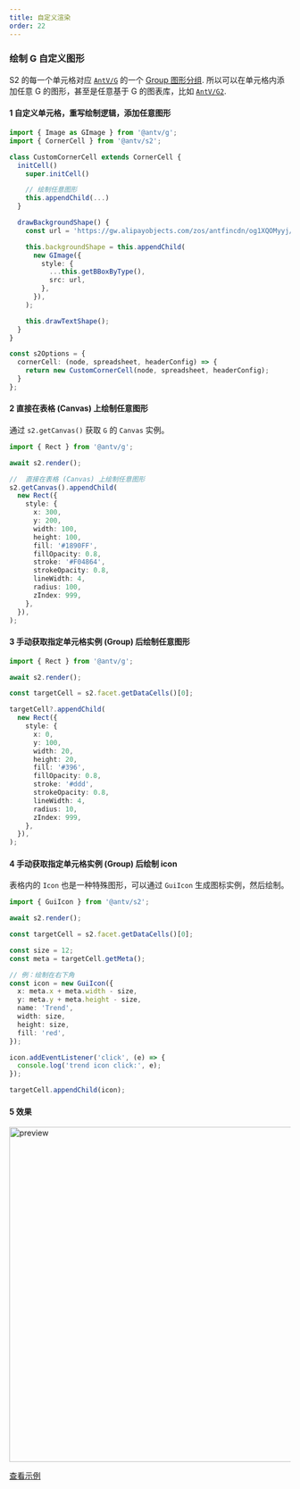 ```yaml
---
title: 自定义渲染
order: 22
---
```


### 绘制 G 自定义图形

S2 的每一个单元格对应 [`AntV/G`](https://g.antv.antgroup.com/) 的一个 [Group 图形分组](https://g.antv.antgroup.com/api/basic/group). 所以可以在单元格内添加任意 G 的图形，甚至是任意基于 G 的图表库，比如 [`AntV/G2`](https://g2.antv.antgroup.com/).

<Playground path='custom/custom-shape-and-chart/demo/custom-g-shape.ts' rid='custom-g-shape' height='400'></playground>

#### 1 自定义单元格，重写绘制逻辑，添加任意图形

```ts | pure
import { Image as GImage } from '@antv/g';
import { CornerCell } from '@antv/s2';

class CustomCornerCell extends CornerCell {
  initCell()
    super.initCell()

    // 绘制任意图形
    this.appendChild(...)
  }

  drawBackgroundShape() {
    const url = 'https://gw.alipayobjects.com/zos/antfincdn/og1XQOMyyj/1e3a8de1-3b42-405d-9f82-f92cb1c10413.png';

    this.backgroundShape = this.appendChild(
      new GImage({
        style: {
          ...this.getBBoxByType(),
          src: url,
        },
      }),
    );

    this.drawTextShape();
  }
}

const s2Options = {
  cornerCell: (node, spreadsheet, headerConfig) => {
    return new CustomCornerCell(node, spreadsheet, headerConfig);
  }
};
```

#### 2 直接在表格 (Canvas) 上绘制任意图形

通过 `s2.getCanvas()` 获取 `G` 的 `Canvas` 实例。

```ts | pure
import { Rect } from '@antv/g';

await s2.render();

//  直接在表格 (Canvas) 上绘制任意图形
s2.getCanvas().appendChild(
  new Rect({
    style: {
      x: 300,
      y: 200,
      width: 100,
      height: 100,
      fill: '#1890FF',
      fillOpacity: 0.8,
      stroke: '#F04864',
      strokeOpacity: 0.8,
      lineWidth: 4,
      radius: 100,
      zIndex: 999,
    },
  }),
);
```

#### 3 手动获取指定单元格实例 (Group) 后绘制任意图形

```ts | pure
import { Rect } from '@antv/g';

await s2.render();

const targetCell = s2.facet.getDataCells()[0];

targetCell?.appendChild(
  new Rect({
    style: {
      x: 0,
      y: 100,
      width: 20,
      height: 20,
      fill: '#396',
      fillOpacity: 0.8,
      stroke: '#ddd',
      strokeOpacity: 0.8,
      lineWidth: 4,
      radius: 10,
      zIndex: 999,
    },
  }),
);
```

#### 4 手动获取指定单元格实例 (Group) 后绘制 icon

表格内的 `Icon` 也是一种特殊图形，可以通过 `GuiIcon` 生成图标实例，然后绘制。

```ts
import { GuiIcon } from '@antv/s2';

await s2.render();

const targetCell = s2.facet.getDataCells()[0];

const size = 12;
const meta = targetCell.getMeta();

// 例：绘制在右下角
const icon = new GuiIcon({
  x: meta.x + meta.width - size,
  y: meta.y + meta.height - size,
  name: 'Trend',
  width: size,
  height: size,
  fill: 'red',
});

icon.addEventListener('click', (e) => {
  console.log('trend icon click:', e);
});

targetCell.appendChild(icon);
```

#### 5 效果

<img src="https://mdn.alipayobjects.com/huamei_qa8qxu/afts/img/A*X2KJSI-po1sAAAAAAAAAAAAADmJ7AQ/original" alt="preview" width="600"/>

[查看示例](/examples/custom/custom-shape-and-chart/#custom-g-shape)
